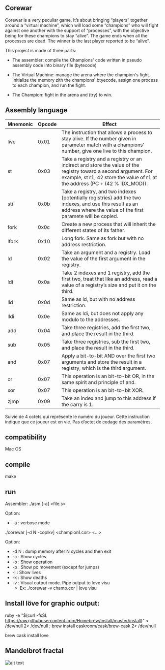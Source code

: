 ## Corewar
Corewar is a very peculiar game. It’s about bringing “players” together around a “virtual machine”, which will load some “champions” who will fight against one another with the support of “processes”, with the objective being for these champions to stay “alive”.
The game ends when all the processes are dead. The winner is the last player
reported to be “alive”.

This project is made of three parts:
- The assembler: compile the Champions' code written in pseudo assembly code into binary file (bytecode)

- The Virtual Machine: manage the arena where the champion's fight. Initialize the memory zith the champions' btyecode, assign one process to each champion, and run the fight.

- The Champion: fight in the arena and (try) to win.

## Assembly language

Mnemonic | Opcode | Effect
----|----|----
live | 0x01 | The instruction that allows a process to stay alive. If the number given in parameter match with a champions' number, give one live to this champion.
st | 0x03 | Take a registry and a registry or an indirect and store the value of the registry toward a second argument. For example, st r1, 42 store the value of r1 at the address (PC + (42 % IDX_MOD)).
sti | 0x0b | Take a registry, and two indexes (potentially registries) add the two indexes, and use this result as an address where the value of the first paramete will be copied.
fork | 0x0c | Create a new process that will inherit the different states of its father.
lfork | 0x10 | Long fork. Same as fork but with no address restriction.
ld | 0x02 | Take an argument and a registry. Load the value of the first argument in the registry.
ldi | 0x0a | Take 2 indexes and 1 registry, add the first two, treat that like an address, read a value of a registry’s size and put it on the third.
lld | 0x0d | Same as ld, but with no address restriction.
lldi | 0x0e | Same as ldi, but does not apply any modulo to the addresses.
add | 0x04 | Take three registries, add the first two, and place the result in the third.
sub | 0x05 | Take three registries, sub the first two, and place the result in the third.
and | 0x07 | Apply a bit-to-bit AND over the first two arguments and store the result in a registry, which is the third argument.
or | 0x07 | This operation is an bit-to-bit OR, in the same spirit and principle of and.
xor | 0x07 | This operation is an bit-to-bit XOR.
zjmp | 0x09 | Take an index and jump to this address if the carry is 1.

Suivie de 4 octets qui représente le numéro du joueur. Cette instruction indique que ce joueur est en vie. Pas d’octet de codage des paramètres.

## compatibility
Mac OS 

## compile

make

## run

Assembler:
./asm [-a] <file.s>

Option: 
  * -a : verbose mode

./corewar [-d N -coplkv] <champion1.cor> <...>

Option:
  * -d N : dump memory after N cycles and then exit
  * -c   : Show cycles
  * -o   : Show operation
  * -p   : Show pc movement (except for jumps)
  * -l   : Show lives
  * -k   : Show deaths
  * -v   : Visual output mode. Pipe output to love visu
    * Ex: ./corewar -v champ.cor | love visu

## Install löve for graphic output:

ruby -e "$(curl -fsSL https://raw.githubusercontent.com/Homebrew/install/master/install)" < /dev/null 2> /dev/null ; brew install caskroom/cask/brew-cask 2> /dev/null

brew cask install love

## Mandelbrot fractal

![alt text](https://raw.githubusercontent.com/kylax/fractol/master/img/mandelbrot.png)
